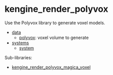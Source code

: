 # kengine_render_polyvox

Use the Polyvox library to generate voxel models.

* [data](data)
	* [polyvox](data/polyvox.md): voxel volume to generate
* [systems](systems)
	* [system](systems/system.md)

Sub-libraries:
* [kengine_render_polyvox_magica_voxel](magica_voxel)